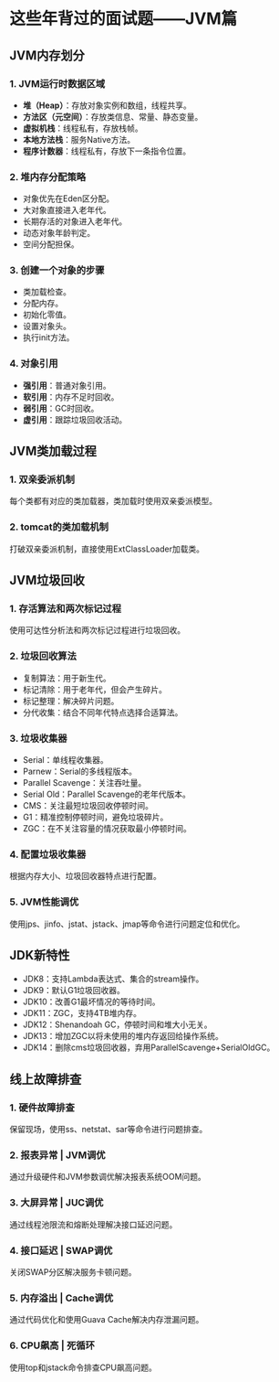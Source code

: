 # 这些年背过的面试题——JVM篇

## JVM内存划分

### 1. JVM运行时数据区域
- **堆（Heap）**：存放对象实例和数组，线程共享。
- **方法区（元空间）**：存放类信息、常量、静态变量。
- **虚拟机栈**：线程私有，存放栈帧。
- **本地方法栈**：服务Native方法。
- **程序计数器**：线程私有，存放下一条指令位置。

### 2. 堆内存分配策略
- 对象优先在Eden区分配。
- 大对象直接进入老年代。
- 长期存活的对象进入老年代。
- 动态对象年龄判定。
- 空间分配担保。

### 3. 创建一个对象的步骤
- 类加载检查。
- 分配内存。
- 初始化零值。
- 设置对象头。
- 执行init方法。

### 4. 对象引用
- **强引用**：普通对象引用。
- **软引用**：内存不足时回收。
- **弱引用**：GC时回收。
- **虚引用**：跟踪垃圾回收活动。

## JVM类加载过程

### 1. 双亲委派机制
每个类都有对应的类加载器，类加载时使用双亲委派模型。

### 2. tomcat的类加载机制
打破双亲委派机制，直接使用ExtClassLoader加载类。

## JVM垃圾回收

### 1. 存活算法和两次标记过程
使用可达性分析法和两次标记过程进行垃圾回收。

### 2. 垃圾回收算法
- 复制算法：用于新生代。
- 标记清除：用于老年代，但会产生碎片。
- 标记整理：解决碎片问题。
- 分代收集：结合不同年代特点选择合适算法。

### 3. 垃圾收集器
- Serial：单线程收集器。
- Parnew：Serial的多线程版本。
- Parallel Scavenge：关注吞吐量。
- Serial Old：Parallel Scavenge的老年代版本。
- CMS：关注最短垃圾回收停顿时间。
- G1：精准控制停顿时间，避免垃圾碎片。
- ZGC：在不关注容量的情况获取最小停顿时间。

### 4. 配置垃圾收集器
根据内存大小、垃圾回收器特点进行配置。

### 5. JVM性能调优
使用jps、jinfo、jstat、jstack、jmap等命令进行问题定位和优化。

## JDK新特性

- JDK8：支持Lambda表达式、集合的stream操作。
- JDK9：默认G1垃圾回收器。
- JDK10：改善G1最坏情况的等待时间。
- JDK11：ZGC，支持4TB堆内存。
- JDK12：Shenandoah GC，停顿时间和堆大小无关。
- JDK13：增加ZGC以将未使用的堆内存返回给操作系统。
- JDK14：删除cms垃圾回收器，弃用ParallelScavenge+SerialOldGC。

## 线上故障排查

### 1. 硬件故障排查
保留现场，使用ss、netstat、sar等命令进行问题排查。

### 2. 报表异常 | JVM调优
通过升级硬件和JVM参数调优解决报表系统OOM问题。

### 3. 大屏异常 | JUC调优
通过线程池限流和熔断处理解决接口延迟问题。

### 4. 接口延迟 | SWAP调优
关闭SWAP分区解决服务卡顿问题。

### 5. 内存溢出 | Cache调优
通过代码优化和使用Guava Cache解决内存泄漏问题。

### 6. CPU飙高 | 死循环
使用top和jstack命令排查CPU飙高问题。